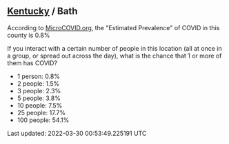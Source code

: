 
## [Kentucky](/united-states/kentucky) / Bath

According to [MicroCOVID.org](http://microcovid.org),
the "Estimated Prevalence" of COVID in this county is 0.8%

If you interact with a certain number of people in this location
(all at once in a group, or spread out across the day), what is the chance that
1 or more of them has COVID?

- 1 person: 0.8%
- 2 people: 1.5%
- 3 people: 2.3%
- 5 people: 3.8%
- 10 people: 7.5%
- 25 people: 17.7%
- 100 people: 54.1%

Last updated: 2022-03-30 00:53:49.225191 UTC
